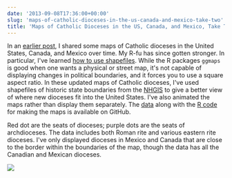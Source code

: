 ```yaml
---
date: '2013-09-08T17:36:00+00:00'
slug: 'maps-of-catholic-dioceses-in-the-us-canada-and-mexico-take-two'
title: 'Maps of Catholic Dioceses in the US, Canada, and Mexico, Take Two'
---
```


In an [earlier post](/blog/mapping-catholic-dioceses-over-time/), I shared some maps of Catholic dioceses in the United States, Canada, and Mexico over time. My R-fu has since gotten stronger. In particular, I've learned [how to use shapefiles](/blog/shapefiles-of-historic-us-state-boundaries-for-use-in/). While the R packages `ggmaps` is good when one wants a physical or street map, it's not capable of displaying changes in political boundaries, and it forces you to use a square aspect ratio. In these updated maps of Catholic dioceses, I've used shapefiles of historic state boundaries from the [NHGIS](https://www.nhgis.org/) to give a better view of where new dioceses fit into the United States. I've also animated the maps rather than display them separately. The [data](https://github.com/lmullen/demographics-religion/blob/master/data/clean/catholic.dioceses.geocoded.csv) along with the [R code](https://github.com/lmullen/demographics-religion/blob/master/catholic.dioceses.r) for making the maps is available on GitHub.

Red dot are the seats of dioceses; purple dots are the seats of archdioceses. The data includes both Roman rite and various eastern rite dioceses. I've only displayed dioceses in Mexico and Canada that are close to the border within the boundaries of the map, though the data has all the Canadian and Mexican dioceses.

<img class="center" src="//files.lincolnmullen.com/downloads/demographics/dioceses.animation.gif" />
